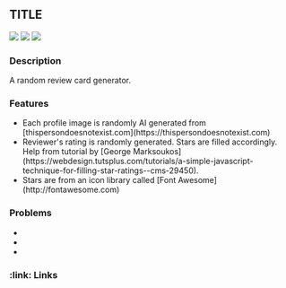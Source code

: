 <h2>TITLE</h2>

![](https://img.shields.io/github/last-commit/arthurfincham/random_reviews)
![](https://img.shields.io/github/languages/count/arthurfincham/random_reviews)
![](https://img.shields.io/github/languages/code-size/arthurfincham/random_reviews)

<h3>Description</h3>

A random review card generator.

<h3>Features</h3>
<ul>
  <li>Each profile image is randomly AI generated from [thispersondoesnotexist.com](https://thispersondoesnotexist.com)</li>
  <li>Reviewer's rating is randomly generated. Stars are filled accordingly. Help from tutorial by [George Marksoukos](https://webdesign.tutsplus.com/tutorials/a-simple-javascript-technique-for-filling-star-ratings--cms-29450).</li>
  <li>Stars are from an icon library called [Font Awesome](http://fontawesome.com)</li>
</ul>

<h3>Problems</h3>
<ul>
  <li></li>
  <li></li>
  <li></li>
</ul>

<h3>:link: Links</h3>